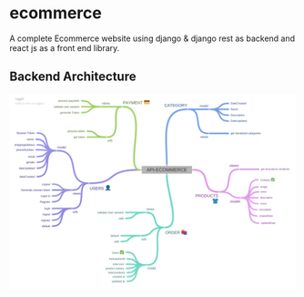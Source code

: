 # ecommerce

A complete Ecommerce website using django & django rest as backend and react js as a front end library.

## Backend Architecture

![api](https://github.com/sudharsan004/ecommerce/raw/main/architecture.png)
